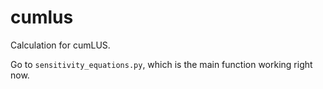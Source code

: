 # cumlus
Calculation for cumLUS.

Go to `sensitivity_equations.py`, which is the main function working right now. 
